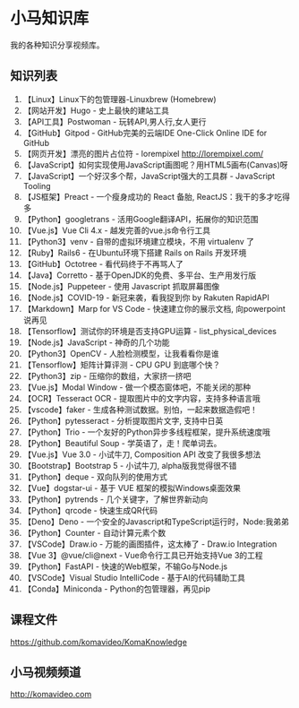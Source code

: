 小马知识库
=========

我的各种知识分享视频库。

## 知识列表

01. 【Linux】Linux下的包管理器-Linuxbrew (Homebrew)
02. 【网站开发】Hugo - 史上最快的建站工具
03. 【API工具】Postwoman - 玩转API,男人行,女人更行
04. 【GitHub】Gitpod - GitHub完美的云端IDE One-Click Online IDE for GitHub
05. 【网页开发】漂亮的图片占位符 - lorempixel http://lorempixel.com/
06. 【JavaScript】如何实现使用JavaScript画图呢？用HTML5画布(Canvas)呀
07. 【JavaScript】一个好汉多个帮，JavaScript强大的工具群 - JavaScript Tooling
08. 【JS框架】Preact - 一个瘦身成功的 React 备胎, ReactJS：我干的多才吃得多
09. 【Python】googletrans - 活用Google翻译API，拓展你的知识范围
10. 【Vue.js】Vue Cli 4.x - 越发完善的vue.js命令行工具
11. 【Python3】venv - 自带的虚拟环境建立模块，不用 virtualenv 了
12. 【Ruby】Rails6 - 在Ubuntu环境下搭建 Rails on Rails 开发环境
13. 【GitHub】Octotree - 看代码终于不再骂人了
14. 【Java】Corretto - 基于OpenJDK的免费、多平台、生产用发行版
15. 【Node.js】Puppeteer - 使用 Javascript 抓取屏幕图像
16. 【Node.js】COVID-19 - 新冠来袭，看我捉到你 by Rakuten RapidAPI
17. 【Markdown】Marp for VS Code - 快速建立你的展示文档, 向powerpoint说再见
18. 【Tensorflow】测试你的环境是否支持GPU运算 - list_physical_devices
19. 【Node.js】JavaScript - 神奇的几个功能
20. 【Python3】OpenCV - 人脸检测模型，让我看看你是谁
21. 【Tensorflow】矩阵计算评测 - CPU GPU 到底哪个快？
22. 【Python3】zip - 压缩你的数组，大家挤一挤吧
23. 【Vue.js】Modal Window - 做一个模态窗体吧，不能关闭的那种
24. 【OCR】Tesseract OCR - 提取图片中的文字内容，支持多种语言哦
25. 【vscode】faker - 生成各种测试数据。别怕，一起来数据造假吧！
26. 【Python】pytesseract - 分析提取图片文字, 支持中日英
27. 【Python】Trio - 一个友好的Python异步多线程框架，提升系统速度哦
28. 【Python】Beautiful Soup - 学英语了，走！爬单词去。
29. 【Vue.js】Vue 3.0 - 小试牛刀, Composition API 改变了我很多想法
30. 【Bootstrap】Bootstrap 5 - 小试牛刀, alpha版我觉得很不错
31. 【Python】deque - 双向队列的使用方式
32. 【Vue】dogstar-ui - 基于 VUE 框架的模拟Windows桌面效果
33. 【Python】pytrends - 几个关键字，了解世界新动向
34. 【Python】qrcode - 快速生成QR代码
35. 【Deno】Deno - 一个安全的Javascript和TypeScript运行时，Node:我弟弟
36. 【Python】Counter - 自动计算元素个数
37. 【VSCode】Draw.io - 万能的画图插件，这太棒了 - Draw.io Integration
38. 【Vue 3】@vue/cli@next - Vue命令行工具已开始支持Vue 3的工程
39. 【Python】FastAPI - 快速的Web框架，不输Go与Node.js
40. 【VSCode】Visual Studio IntelliCode - 基于AI的代码辅助工具
41. 【Conda】Miniconda - Python的包管理器，再见pip

## 课程文件

https://github.com/komavideo/KomaKnowledge

## 小马视频频道

http://komavideo.com
